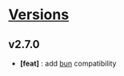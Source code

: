 # [Versions](https://github.com/Tracktor/eslint-config-react-tracktor/releases)


## v2.7.0
- **[feat]** : add [bun](https://bun.sh/) compatibility

